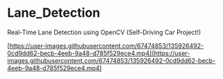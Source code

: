 # Lane_Detection
Real-Time Lane Detection using OpenCV (Self-Driving Car Project!)

[https://user-images.githubusercontent.com/67474853/135926492-0cd9dd62-becb-4eeb-9a48-d785f529ece4.mp4](https://user-images.githubusercontent.com/67474853/135926492-0cd9dd62-becb-4eeb-9a48-d785f529ece4.mp4)
